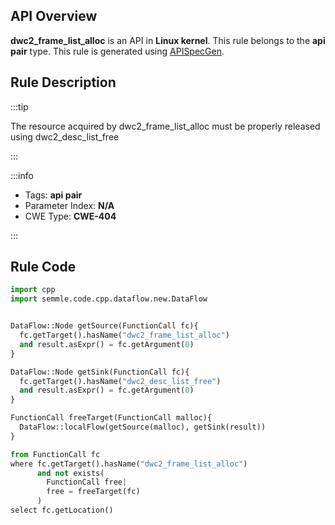 ---
---


## API Overview
**dwc2_frame_list_alloc** is an API in **Linux kernel**. This rule belongs to the **api pair** type. This rule is generated using [APISpecGen](../../tools/APISpecGen).
## Rule Description

:::tip

The resource acquired by dwc2_frame_list_alloc must be properly released using dwc2_desc_list_free

:::

:::info

- Tags: **api pair**
- Parameter Index: **N/A**
- CWE Type: **CWE-404**

:::

## Rule Code
```python
import cpp
import semmle.code.cpp.dataflow.new.DataFlow


DataFlow::Node getSource(FunctionCall fc){
  fc.getTarget().hasName("dwc2_frame_list_alloc")
  and result.asExpr() = fc.getArgument(0)
}

DataFlow::Node getSink(FunctionCall fc){
  fc.getTarget().hasName("dwc2_desc_list_free")
  and result.asExpr() = fc.getArgument(0)
}

FunctionCall freeTarget(FunctionCall malloc){
  DataFlow::localFlow(getSource(malloc), getSink(result))
}

from FunctionCall fc
where fc.getTarget().hasName("dwc2_frame_list_alloc")
      and not exists(
        FunctionCall free| 
        free = freeTarget(fc)
      )
select fc.getLocation()

    
```